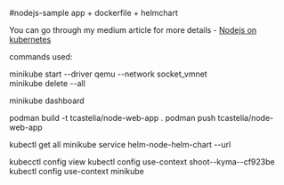 #nodejs-sample app + dockerfile + helmchart

You can go through my medium article for more details - [Nodejs on kubernetes](https://medium.com/@cloudegl/run-node-js-app-using-kubernetes-helm-bb87747785a)


commands used:

minikube start --driver qemu --network socket_vmnet   
minikube delete --all

minikube dashboard

podman build -t tcastelia/node-web-app .
podman push tcastelia/node-web-app       

kubectl get all
minikube service helm-node-helm-chart --url

kubecctl config view
kubectl config use-context shoot--kyma--cf923be
kubectl config use-context minikube
